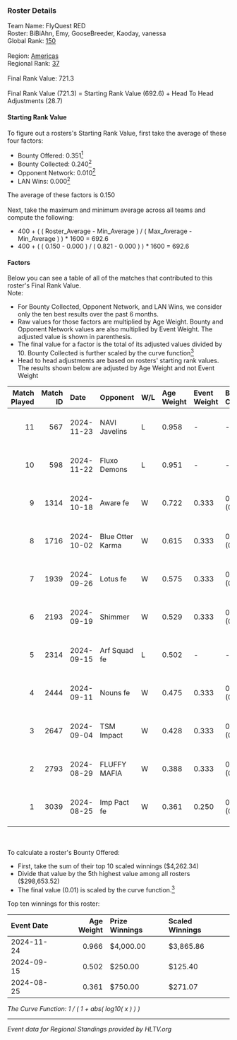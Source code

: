 ### Roster Details<br />
Team Name: FlyQuest RED<br />
Roster: BiBiAhn, Emy, GooseBreeder, Kaoday, vanessa<br />
Global Rank: [150](../../standings_global_2024_12_31.md)<br />
<br />
Region: [Americas]( ../../standings_americas_2024_12_31.md)<br />
Regional Rank: [37]( ../../standings_americas_2024_12_31.md)<br />
<br />
Final Rank Value:  721.3<br />
<br />
Final Rank Value (721.3) = Starting Rank Value (692.6) + Head To Head Adjustments (28.7)<br />

#### Starting Rank Value<br />
To figure out a rosters's Starting Rank Value, first take the average of these four factors:<br />
- Bounty Offered: 0.351[<sup>1</sup>](#table2)
- Bounty Collected: 0.240[<sup>2</sup>](#table1)
- Opponent Network: 0.010[<sup>2</sup>](#table1)
- LAN Wins: 0.000[<sup>2</sup>](#table1)

The average of these factors is 0.150<br />
<br />
Next, take the maximum and minimum average across all teams and compute the following:<br />
- 400 + ( ( Roster_Average - Min_Average ) / ( Max_Average - Min_Average ) ) * 1600 = 692.6
- 400 + ( ( 0.150 - 0.000 ) / ( 0.821 - 0.000 ) ) * 1600 = 692.6


#### Factors<br />
Below you can see a table of all of the matches that contributed to this roster's Final Rank Value.<br />
Note:<br />

- For Bounty Collected, Opponent Network, and LAN Wins, we consider only the ten best results over the past 6 months.
- Raw values for those factors are multiplied by Age Weight. Bounty and Opponent Network values are also multiplied by Event Weight. The adjusted value is shown in parenthesis.
- The final value for a factor is the total of its adjusted values divided by 10. Bounty Collected is further scaled by the curve function[<sup>3</sup>](#curveFunction)
- Head to head adjustments are based on rosters' starting rank values. The results shown below are adjusted by Age Weight and not Event Weight
<span id="table1"></span><br />


| Match Played | Match ID | Date       | Opponent         | W/L | Age Weight | Event Weight | Bounty Collected | Opponent Network | LAN Wins  | H2H Adj. | Roster                                      |
| -: | -: | :- | :- | :- | :- | :- | :- | :- | :- | -: | :- |
|           11 |      567 | 2024-11-23 | NAVI Javelins    | L   | 0.958      | -            | -                | -                | -         |    -1.78 | BiBiAhn, Emy, GooseBreeder, Kaoday, vanessa |
|           10 |      598 | 2024-11-22 | Fluxo Demons     | L   | 0.951      | -            | -                | -                | -         |    -9.94 | BiBiAhn, Emy, GooseBreeder, Kaoday, vanessa |
|            9 |     1314 | 2024-10-18 | Aware fe         | W   | 0.722      | 0.333        | 0.003 (0.001)    | 0.025 (0.006)    | 0 (0.000) |     7.63 | BiBiAhn, Emy, GooseBreeder, Kaoday, vanessa |
|            8 |     1716 | 2024-10-02 | Blue Otter Karma | W   | 0.615      | 0.333        | 0.003 (0.001)    | 0.041 (0.008)    | 0 (0.000) |     7.22 | BiBiAhn, Emy, GooseBreeder, Kaoday, vanessa |
|            7 |     1939 | 2024-09-26 | Lotus fe         | W   | 0.575      | 0.333        | 0.003 (0.001)    | 0.021 (0.004)    | 0 (0.000) |     6.60 | BiBiAhn, Emy, GooseBreeder, Kaoday, vanessa |
|            6 |     2193 | 2024-09-19 | Shimmer          | W   | 0.529      | 0.333        | 0.017 (0.003)    | 0.222 (0.039)    | 0 (0.000) |     8.05 | BiBiAhn, Emy, GooseBreeder, Kaoday, vanessa |
|            5 |     2314 | 2024-09-15 | Arf Squad fe     | L   | 0.502      | -            | -                | -                | -         |    -9.63 | BiBiAhn, Emy, GooseBreeder, Kaoday, vanessa |
|            4 |     2444 | 2024-09-11 | Nouns fe         | W   | 0.475      | 0.333        | 0.004 (0.001)    | 0.075 (0.012)    | 0 (0.000) |     5.96 | BiBiAhn, Emy, GooseBreeder, Kaoday, vanessa |
|            3 |     2647 | 2024-09-04 | TSM Impact       | W   | 0.428      | 0.333        | 0.005 (0.001)    | 0.091 (0.013)    | 0 (0.000) |     6.12 | BiBiAhn, Emy, GooseBreeder, Kaoday, vanessa |
|            2 |     2793 | 2024-08-29 | FLUFFY MAFIA     | W   | 0.388      | 0.333        | 0.005 (0.001)    | 0.114 (0.015)    | 0 (0.000) |     5.52 | BiBiAhn, Emy, GooseBreeder, Kaoday, vanessa |
|            1 |     3039 | 2024-08-25 | Imp Pact fe      | W   | 0.361      | 0.250        | 0.000 (0.000)    | 0.000 (0.000)    | 0 (0.000) |     2.97 | BiBiAhn, Emy, GooseBreeder, Kaoday, vanessa |

<br />
<span id="table2"></span><br />
To calculate a roster's Bounty Offered:<br />

- First, take the sum of their top 10 scaled winnings ($4,262.34)
- Divide that value by the 5th highest value among all rosters ($298,653.52)
- The final value (0.01) is scaled by the curve function.[<sup>3</sup>](#curveFunction)

Top ten winnings for this roster:<br />

| Event Date | Age Weight | Prize Winnings | Scaled Winnings |
| :- | -: | :- | :- |
| 2024-11-24 |      0.966 | $4,000.00      | $3,865.86       |
| 2024-09-15 |      0.502 | $250.00        | $125.40         |
| 2024-08-25 |      0.361 | $750.00        | $271.07         |


<span id="curveFunction"></span>_The Curve Function: 1 / ( 1 + abs( log10( x ) ) )_<br />

---
_Event data for Regional Standings provided by HLTV.org_<br />

